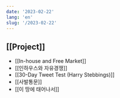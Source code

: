 ```yaml
---
date: '2023-02-22'
lang: 'en'
slug: '/2023-02-22'
---
```


## [[Project]]

- [[In-house and Free Market]]
- [[인하우스와 자유경쟁]]
- [[30-Day Tweet Test (Harry Stebbings)]]
- [[사발통문]]
- [[이 땅에 태어나서]]
